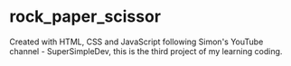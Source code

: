 # rock_paper_scissor
Created with HTML, CSS and JavaScript following Simon's YouTube channel - SuperSimpleDev, this is the third project of my learning coding.
